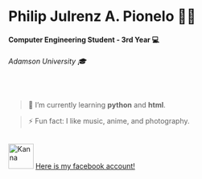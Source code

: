 #  Philip Julrenz A. Pionelo 👨‍💼
#### Computer Engineering Student - 3rd Year 💻 <br/>
###### Adamson University 🎓
<br/>

> 🤖 I’m currently learning **python** and **html**.

> ⚡ Fun fact: I like music, anime, and photography.

<br/><img src="https://emoji.gg/assets/emoji/KannaSip.png" alt="Kanna" height="50" /> [Here is my facebook account!](https://www.facebook.com/philipjulrenzpionelo/)

<!--
**Philippians/philippians** is a ✨ _special_ ✨ repository because its `README.md` (this file) appears on your GitHub profile.

Here are some ideas to get you started:

- 🔭 I’m currently working on ...
- 🌱 I’m currently learning ...
- 👯 I’m looking to collaborate on ...
- 🤔 I’m looking for help with ...
- 💬 Ask me about ...
- 📫 How to reach me: ...
- 😄 Pronouns: ...
- ⚡ Fun fact: ...
-->
